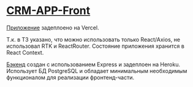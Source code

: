 # [CRM-APP-Front](https://crm-app-front.vercel.app/)

[Приложение](https://crm-app-front.vercel.app/) задеплоено на Vercel.

Т.к. в ТЗ указано, что можно использовать только React/Axios, не использовал RTK и ReactRouter.
Состояние приложения хранится в React Context.

[Бэкенд](https://github.com/Bravenrl/crm-app-back) создан с использованием Express и задеплоен на Heroku. 
Использует БД PostgreSQL и обладает минимальным необходимым функционалом для реализации фронтенд-части.
